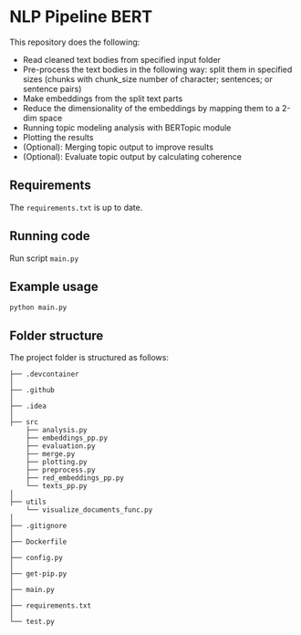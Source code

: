 # NLP Pipeline BERT

This repository does the following:
- Read cleaned text bodies from specified input folder
- Pre-process the text bodies in the following way: split them in specified sizes (chunks with chunk_size number of character; sentences; or sentence pairs)
- Make embeddings from the split text parts
- Reduce the dimensionality of the embeddings by mapping them to a 2-dim space
- Running topic modeling analysis with BERTopic module
- Plotting the results
- (Optional): Merging topic output to improve results
- (Optional): Evaluate topic output by calculating coherence 

## Requirements

The `requirements.txt` is up to date.

## Running code
Run script `main.py`
 
## Example usage

```commandline
python main.py
```

## Folder structure

The project folder is structured as follows:

```text
├── .devcontainer
│
├── .github
│
├── .idea                                                   
│                                      
├── src
    ├── analysis.py
    ├── embeddings_pp.py
    ├── evaluation.py
    ├── merge.py
    ├── plotting.py
    ├── preprocess.py   
    ├── red_embeddings_pp.py                         
    └── texts_pp.py
│                                      
├── utils                            
    └── visualize_documents_func.py                                      
│                                      
├── .gitignore
│
├── Dockerfile
│                                      
├── config.py
│                                      
├── get-pip.py
│
├── main.py
│                                      
├── requirements.txt
│                                      
└── test.py
```
